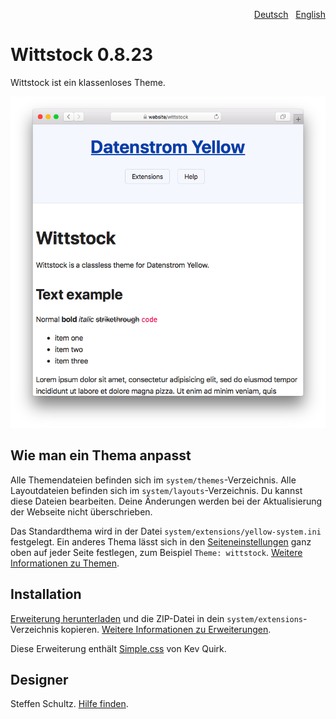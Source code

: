 <p align="right"><a href="README-de.md">Deutsch</a> &nbsp; <a href="README.md">English</a></p>

# Wittstock 0.8.23

Wittstock ist ein klassenloses Theme.

<p align="center"><img src="wittstock-screenshot.png?raw=true" alt="Bildschirmfoto"></p>

## Wie man ein Thema anpasst

Alle Themendateien befinden sich im `system/themes`-Verzeichnis. Alle Layoutdateien befinden sich im `system/layouts`-Verzeichnis. Du kannst diese Dateien bearbeiten. Deine Änderungen werden bei der Aktualisierung der Webseite nicht überschrieben.

Das Standardthema wird in der Datei `system/extensions/yellow-system.ini` festgelegt. Ein anderes Thema lässt sich in den [Seiteneinstellungen](https://github.com/annaesvensson/yellow-core/tree/main/README-de.md#einstellungen-seite) ganz oben auf jeder Seite festlegen, zum Beispiel `Theme: wittstock`. [Weitere Informationen zu Themen](https://datenstrom.se/de/yellow/help/how-to-customise-a-theme).

## Installation

[Erweiterung herunterladen](https://github.com/schulle4u/yellow-wittstock/archive/main.zip) und die ZIP-Datei in dein `system/extensions`-Verzeichnis kopieren. [Weitere Informationen zu Erweiterungen](https://github.com/annaesvensson/yellow-update/tree/main/README-de.md).

Diese Erweiterung enthält [Simple.css](https://github.com/kevquirk/simple.css) von Kev Quirk. 

## Designer

Steffen Schultz. [Hilfe finden](https://datenstrom.se/de/yellow/help/).
